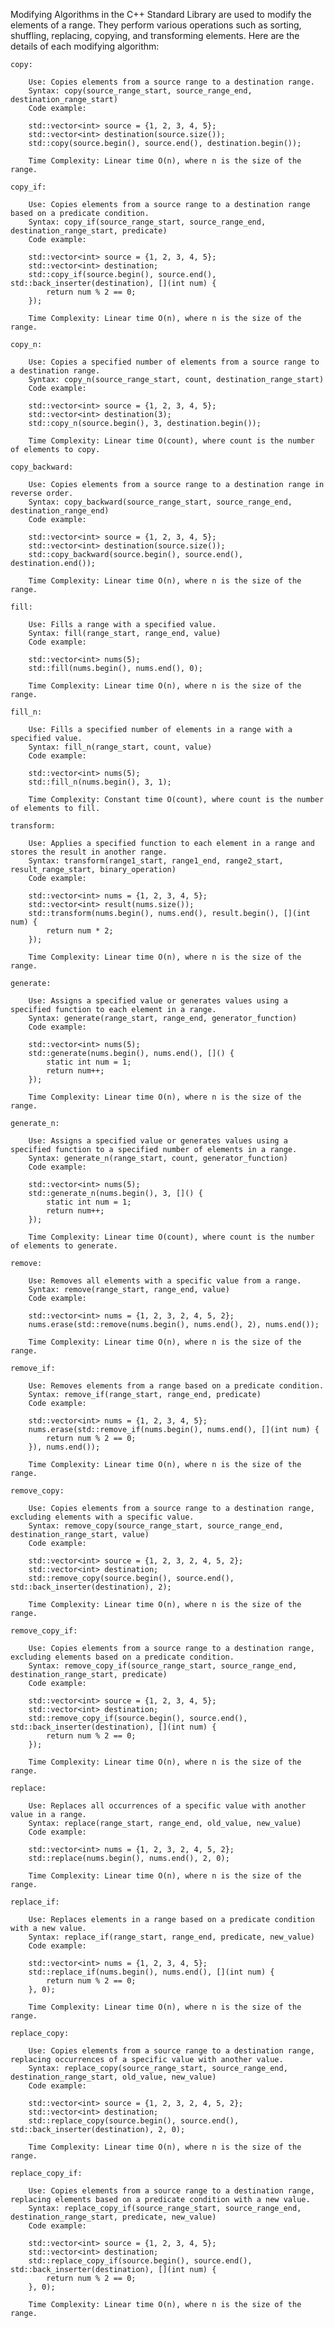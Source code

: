 Modifying Algorithms in the C++ Standard Library are used to modify the elements of a range. They perform various operations such as sorting, shuffling, replacing, copying, and transforming elements. Here are the details of each modifying algorithm:

    copy:
    
        Use: Copies elements from a source range to a destination range.
        Syntax: copy(source_range_start, source_range_end, destination_range_start)
        Code example:

        std::vector<int> source = {1, 2, 3, 4, 5};
        std::vector<int> destination(source.size());
        std::copy(source.begin(), source.end(), destination.begin());

        Time Complexity: Linear time O(n), where n is the size of the range.

    copy_if:

        Use: Copies elements from a source range to a destination range based on a predicate condition.
        Syntax: copy_if(source_range_start, source_range_end, destination_range_start, predicate)
        Code example:

        std::vector<int> source = {1, 2, 3, 4, 5};
        std::vector<int> destination;
        std::copy_if(source.begin(), source.end(), std::back_inserter(destination), [](int num) {
            return num % 2 == 0;
        });

        Time Complexity: Linear time O(n), where n is the size of the range.

    copy_n:

        Use: Copies a specified number of elements from a source range to a destination range.
        Syntax: copy_n(source_range_start, count, destination_range_start)
        Code example:

        std::vector<int> source = {1, 2, 3, 4, 5};
        std::vector<int> destination(3);
        std::copy_n(source.begin(), 3, destination.begin());

        Time Complexity: Linear time O(count), where count is the number of elements to copy.

    copy_backward:

        Use: Copies elements from a source range to a destination range in reverse order.
        Syntax: copy_backward(source_range_start, source_range_end, destination_range_end)
        Code example:

        std::vector<int> source = {1, 2, 3, 4, 5};
        std::vector<int> destination(source.size());
        std::copy_backward(source.begin(), source.end(), destination.end());

        Time Complexity: Linear time O(n), where n is the size of the range.

    fill:

        Use: Fills a range with a specified value.
        Syntax: fill(range_start, range_end, value)
        Code example:

        std::vector<int> nums(5);
        std::fill(nums.begin(), nums.end(), 0);

        Time Complexity: Linear time O(n), where n is the size of the range.

    fill_n:

        Use: Fills a specified number of elements in a range with a specified value.
        Syntax: fill_n(range_start, count, value)
        Code example:

        std::vector<int> nums(5);
        std::fill_n(nums.begin(), 3, 1);

        Time Complexity: Constant time O(count), where count is the number of elements to fill.

    transform:

        Use: Applies a specified function to each element in a range and stores the result in another range.
        Syntax: transform(range1_start, range1_end, range2_start, result_range_start, binary_operation)
        Code example:

        std::vector<int> nums = {1, 2, 3, 4, 5};
        std::vector<int> result(nums.size());
        std::transform(nums.begin(), nums.end(), result.begin(), [](int num) {
            return num * 2;
        });

        Time Complexity: Linear time O(n), where n is the size of the range.

    generate:

        Use: Assigns a specified value or generates values using a specified function to each element in a range.
        Syntax: generate(range_start, range_end, generator_function)
        Code example:

        std::vector<int> nums(5);
        std::generate(nums.begin(), nums.end(), []() {
            static int num = 1;
            return num++;
        });

        Time Complexity: Linear time O(n), where n is the size of the range.

    generate_n:

        Use: Assigns a specified value or generates values using a specified function to a specified number of elements in a range.
        Syntax: generate_n(range_start, count, generator_function)
        Code example:

        std::vector<int> nums(5);
        std::generate_n(nums.begin(), 3, []() {
            static int num = 1;
            return num++;
        });

        Time Complexity: Linear time O(count), where count is the number of elements to generate.

    remove:

        Use: Removes all elements with a specific value from a range.
        Syntax: remove(range_start, range_end, value)
        Code example:

        std::vector<int> nums = {1, 2, 3, 2, 4, 5, 2};
        nums.erase(std::remove(nums.begin(), nums.end(), 2), nums.end());

        Time Complexity: Linear time O(n), where n is the size of the range.

    remove_if:

        Use: Removes elements from a range based on a predicate condition.
        Syntax: remove_if(range_start, range_end, predicate)
        Code example:

        std::vector<int> nums = {1, 2, 3, 4, 5};
        nums.erase(std::remove_if(nums.begin(), nums.end(), [](int num) {
            return num % 2 == 0;
        }), nums.end());

        Time Complexity: Linear time O(n), where n is the size of the range.

    remove_copy:

        Use: Copies elements from a source range to a destination range, excluding elements with a specific value.
        Syntax: remove_copy(source_range_start, source_range_end, destination_range_start, value)
        Code example:

        std::vector<int> source = {1, 2, 3, 2, 4, 5, 2};
        std::vector<int> destination;
        std::remove_copy(source.begin(), source.end(), std::back_inserter(destination), 2);

        Time Complexity: Linear time O(n), where n is the size of the range.

    remove_copy_if:

        Use: Copies elements from a source range to a destination range, excluding elements based on a predicate condition.
        Syntax: remove_copy_if(source_range_start, source_range_end, destination_range_start, predicate)
        Code example:

        std::vector<int> source = {1, 2, 3, 4, 5};
        std::vector<int> destination;
        std::remove_copy_if(source.begin(), source.end(), std::back_inserter(destination), [](int num) {
            return num % 2 == 0;
        });

        Time Complexity: Linear time O(n), where n is the size of the range.

    replace:

        Use: Replaces all occurrences of a specific value with another value in a range.
        Syntax: replace(range_start, range_end, old_value, new_value)
        Code example:

        std::vector<int> nums = {1, 2, 3, 2, 4, 5, 2};
        std::replace(nums.begin(), nums.end(), 2, 0);

        Time Complexity: Linear time O(n), where n is the size of the range.

    replace_if:

        Use: Replaces elements in a range based on a predicate condition with a new value.
        Syntax: replace_if(range_start, range_end, predicate, new_value)
        Code example:

        std::vector<int> nums = {1, 2, 3, 4, 5};
        std::replace_if(nums.begin(), nums.end(), [](int num) {
            return num % 2 == 0;
        }, 0);

        Time Complexity: Linear time O(n), where n is the size of the range.

    replace_copy:

        Use: Copies elements from a source range to a destination range, replacing occurrences of a specific value with another value.
        Syntax: replace_copy(source_range_start, source_range_end, destination_range_start, old_value, new_value)
        Code example:

        std::vector<int> source = {1, 2, 3, 2, 4, 5, 2};
        std::vector<int> destination;
        std::replace_copy(source.begin(), source.end(), std::back_inserter(destination), 2, 0);

        Time Complexity: Linear time O(n), where n is the size of the range.

    replace_copy_if:

        Use: Copies elements from a source range to a destination range, replacing elements based on a predicate condition with a new value.
        Syntax: replace_copy_if(source_range_start, source_range_end, destination_range_start, predicate, new_value)
        Code example:

        std::vector<int> source = {1, 2, 3, 4, 5};
        std::vector<int> destination;
        std::replace_copy_if(source.begin(), source.end(), std::back_inserter(destination), [](int num) {
            return num % 2 == 0;
        }, 0);

        Time Complexity: Linear time O(n), where n is the size of the range.